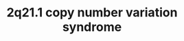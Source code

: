 ---
annotations:
- id: DOID:0060429
  parent: genetic disease
  type: Disease Ontology
  value: chromosomal duplication syndrome
- id: PW:0000013
  parent: disease pathway
  type: Pathway Ontology
  value: disease pathway
- id: DOID:0060388
  parent: genetic disease
  type: Disease Ontology
  value: chromosomal deletion syndrome
authors:
- Shad4
- Fehrhart
- Eweitz
citedin: ''
communities:
- RareDiseases
- ontox
description: 'The 2q21.1 copy number variation syndrome can result in the loss of
  up to 9 protein-coding genes. Deletions and duplications in 2q21.1 were reported
  to be connected to intellectual disability, hyperactivity, and aggressive behavior
  (DOI: 10.1002/mgg3.1135,DOI: 10.1002/ajmg.a.36357). The clinical picture was explained
  by alterations in five genes important for neurological development, namely GPR148,
  FAM123C, ARHGEF4, FAM168B and PLEKHB2 (DOI: 10.1002/ajmg.a.36357,DOI: 10.1093/hmg/dds166).
  Analogically, changes in tubulin genes in 2q21.1 were linked to Motor Timing in
  ADHD (DOI: 10.1016/j.ajhg.2008.06.006). For this rare disorder, two different genomic
  locations are known according to Kirov et al. 2014 and literature cited there and
  Gimelli et al. 2014 with a larger deletion.  '
last-edited: 2024-07-23
ndex: null
organisms:
- Homo sapiens
redirect_from:
- /index.php/Pathway:WP5223
- /instance/WP5223
- /instance/WP5223_r134551
revision: r134551
schema-jsonld:
- '@context': https://schema.org/
  '@id': https://wikipathways.github.io/pathways/WP5223.html
  '@type': Dataset
  creator:
    '@type': Organization
    name: WikiPathways
  description: 'The 2q21.1 copy number variation syndrome can result in the loss of
    up to 9 protein-coding genes. Deletions and duplications in 2q21.1 were reported
    to be connected to intellectual disability, hyperactivity, and aggressive behavior
    (DOI: 10.1002/mgg3.1135,DOI: 10.1002/ajmg.a.36357). The clinical picture was explained
    by alterations in five genes important for neurological development, namely GPR148,
    FAM123C, ARHGEF4, FAM168B and PLEKHB2 (DOI: 10.1002/ajmg.a.36357,DOI: 10.1093/hmg/dds166).
    Analogically, changes in tubulin genes in 2q21.1 were linked to Motor Timing in
    ADHD (DOI: 10.1016/j.ajhg.2008.06.006). For this rare disorder, two different
    genomic locations are known according to Kirov et al. 2014 and literature cited
    there and Gimelli et al. 2014 with a larger deletion.  '
  keywords:
  - AMER3
  - APC
  - ARHGEF4
  - CCDC42
  - CCDC74A
  - CDC27
  - FAM168B
  - GDP
  - GPR148
  - GTP
  - LINC01087
  - LINC01120
  - MIR4784
  - MZT2A
  - PLEKHB2
  - POTEE
  - PtdIns(4,5)P2
  - RAC1
  - RHOA
  - STAT3
  - STMN2
  - TUBA3D
  license: CC0
  name: 2q21.1 copy number variation syndrome
seo: CreativeWork
title: 2q21.1 copy number variation syndrome
wpid: WP5223
---